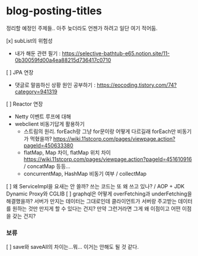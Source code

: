 # blog-posting-titles
정리할 예정인 주제들.. 아주 늦더라도 언젠가  하려고 일단 여기 적어둠.


[x] subList의 위험성
  - 내가 해둔 관련 필기 : https://selective-bathtub-e65.notion.site/11-0b30059fd00a4ea88215d736417c0710

[ ] JPA 연장
- 댓글로 말씀하신 상황 원인 공부하기 : https://eocoding.tistory.com/74?category=941319

[ ] Reactor 연장
  - Netty 이벤트 루프에 대해
  - webclient 비동기답게 활용하기
    - 스트림의 원리. forEach랑 그냥 for문이랑 어떻게 다르길래 forEach만 비동기가 먹혔을까? https://wiki.11stcorp.com/pages/viewpage.action?pageId=450633380
    - flatMap, Map 차이, flatMap 위치 차이 https://wiki.11stcorp.com/pages/viewpage.action?pageId=451610916 / concatMap 등등...
    - concurrentMap, HashMap 비동기 여부 / collectMap

[ ] 왜 ServiceImpl을 요새는 안 쓸까? 쓰는 코드는 또 왜 쓰고 있나? / AOP + JDK Dynamic Proxy와 CGLIB
[ ] graphql은 어떻게 overFetching과 underFetching을 해결했을까? 서버가 만지는 데이터는 그대로인데 클라이언트가 서버랑 주고받는 데이터를 원하는 것만 만지게 할 수 있다는 건지? 만약 그런거라면 그게 왜 이점이고 어떤 이점을 갖는 건지?


### 보류
[ ] save와 saveAll의 차이는...뭐... 이거는 안해도 될 것 같다.
